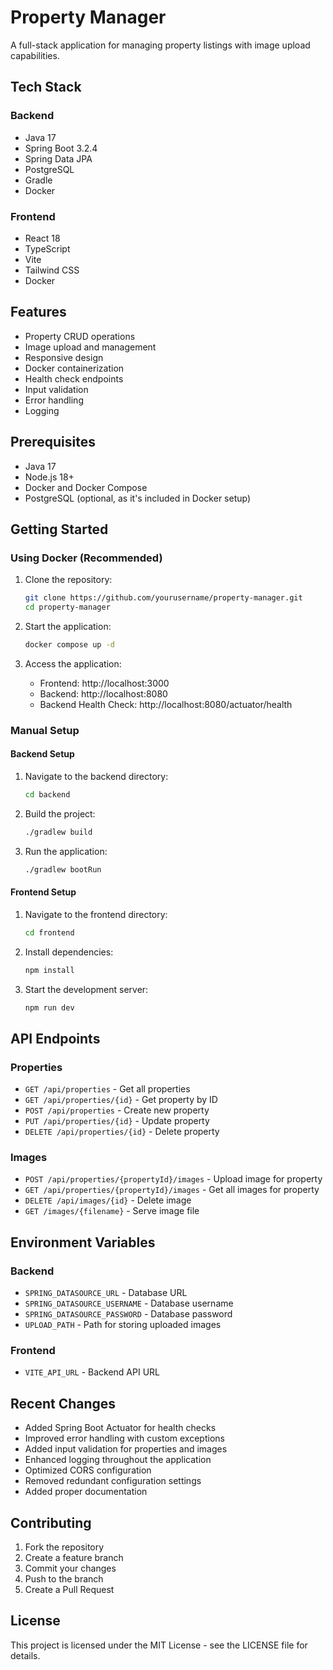 # Property Manager

A full-stack application for managing property listings with image upload capabilities.

## Tech Stack

### Backend
- Java 17
- Spring Boot 3.2.4
- Spring Data JPA
- PostgreSQL
- Gradle
- Docker

### Frontend
- React 18
- TypeScript
- Vite
- Tailwind CSS
- Docker

## Features
- Property CRUD operations
- Image upload and management
- Responsive design
- Docker containerization
- Health check endpoints
- Input validation
- Error handling
- Logging

## Prerequisites
- Java 17
- Node.js 18+
- Docker and Docker Compose
- PostgreSQL (optional, as it's included in Docker setup)

## Getting Started

### Using Docker (Recommended)

1. Clone the repository:
   ```bash
   git clone https://github.com/yourusername/property-manager.git
   cd property-manager
   ```

2. Start the application:
   ```bash
   docker compose up -d
   ```

3. Access the application:
   - Frontend: http://localhost:3000
   - Backend: http://localhost:8080
   - Backend Health Check: http://localhost:8080/actuator/health

### Manual Setup

#### Backend Setup
1. Navigate to the backend directory:
   ```bash
   cd backend
   ```

2. Build the project:
   ```bash
   ./gradlew build
   ```

3. Run the application:
   ```bash
   ./gradlew bootRun
   ```

#### Frontend Setup
1. Navigate to the frontend directory:
   ```bash
   cd frontend
   ```

2. Install dependencies:
   ```bash
   npm install
   ```

3. Start the development server:
   ```bash
   npm run dev
   ```

## API Endpoints

### Properties
- `GET /api/properties` - Get all properties
- `GET /api/properties/{id}` - Get property by ID
- `POST /api/properties` - Create new property
- `PUT /api/properties/{id}` - Update property
- `DELETE /api/properties/{id}` - Delete property

### Images
- `POST /api/properties/{propertyId}/images` - Upload image for property
- `GET /api/properties/{propertyId}/images` - Get all images for property
- `DELETE /api/images/{id}` - Delete image
- `GET /images/{filename}` - Serve image file

## Environment Variables

### Backend
- `SPRING_DATASOURCE_URL` - Database URL
- `SPRING_DATASOURCE_USERNAME` - Database username
- `SPRING_DATASOURCE_PASSWORD` - Database password
- `UPLOAD_PATH` - Path for storing uploaded images

### Frontend
- `VITE_API_URL` - Backend API URL

## Recent Changes
- Added Spring Boot Actuator for health checks
- Improved error handling with custom exceptions
- Added input validation for properties and images
- Enhanced logging throughout the application
- Optimized CORS configuration
- Removed redundant configuration settings
- Added proper documentation

## Contributing
1. Fork the repository
2. Create a feature branch
3. Commit your changes
4. Push to the branch
5. Create a Pull Request

## License
This project is licensed under the MIT License - see the LICENSE file for details.
